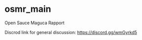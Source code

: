# osmr_main
 Open Sauce Maguca Rapport
 
Discrod link for general discussion: https://discord.gg/wmGyrkd5
